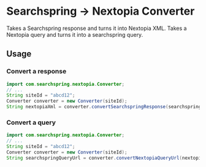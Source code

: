 # Searchspring -> Nextopia Converter

Takes a Searchspring response and turns it into Nextopia XML.
Takes a Nextopia query and turns it into a searchspring query.

## Usage

### Convert a response

```java
import com.searchspring.nextopia.Converter;
// ...
String siteId = "abcd12";
Converter converter = new Converter(siteId);
String nextopiaXml = converter.convertSearchspringResponse(searchspringJson);
```

### Convert a query

```java
import com.searchspring.nextopia.Converter;
// ...
String siteId = "abcd12";
Converter converter = new Converter(siteId);
String searchspringQueryUrl = converter.convertNextopiaQueryUrl(nextopiaQuery);
```

